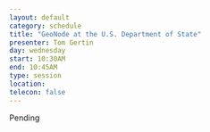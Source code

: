 ```yaml
---
layout: default
category: schedule
title: "GeoNode at the U.S. Department of State"
presenter: Tom Gertin
day: wednesday
start: 10:30AM
end: 10:45AM
type: session
location:
telecon: false
---
```


Pending
